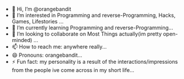 - 👋 Hi, I’m @orangebandit
- 👀 I’m interested in Programming and reverse-Programming, Hacks, Games, Lifestories ...
- 🌱 I’m currently learning Programming and reverse-Programming...
- 💞️ I’m looking to collaborate on Most Things actually(im pretty open-minded) ...
- 📫 How to reach me: anywhere really...
- 😄 Pronouns: orangebandit...
- ⚡ Fun fact: my personality is a result of the interactions/impressions from the people ive come across in my short life...
